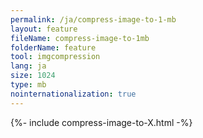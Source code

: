 ```yaml
---
permalink: /ja/compress-image-to-1-mb
layout: feature
fileName: compress-image-to-1mb
folderName: feature
tool: imgcompression
lang: ja
size: 1024
type: mb
nointernationalization: true
---
```

{%- include compress-image-to-X.html -%}
      